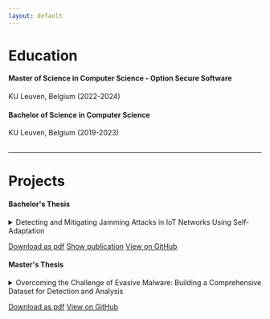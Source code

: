 ```yaml
---
layout: default
---
```


# Education

#### Master of Science in Computer Science - Option Secure Software
KU Leuven, Belgium (2022-2024)

#### Bachelor of Science in Computer Science
KU Leuven, Belgium (2019-2023) 
<br/><br/>
* * *

# Projects

#### Bachelor's Thesis
<details>
    <summary>Detecting and Mitigating Jamming Attacks in IoT Networks Using Self-Adaptation</summary>
    <blockquote>
        <p>Internet of Things (IoT) networks consist of small devices that use a wireless communication to monitor and possibly control the physical world. A common threat to such networks are jamming attacks, a particular type of denial of service attack. Current research highlights the need for the design of more effective and efficient anti-jamming techniques that can handle different types of attacks in IoT networks. In this paper, we propose DeMiJA, short for Detection and Mitigation of Jamming Attacks in IoT, a novel approach to deal with different jamming attacks in IoT networks. DeMiJA leverages architecture-based adaptation and the MAPE-K reference model (Monitor-Analyze-Plan-Execute that share Knowledge). We present the general architecture of DeMiJA and instantiate the architecture to deal with jamming attacks in the DeltaIoT exemplar. The evaluation shows that DeMiJA can handle different types of jamming attacks effectively and efficiently, with neglectable overhead.</p>
    </blockquote>
</details>

<a href="{{ site.url }}/download/bachelor_thesis.pdf" class="btn btn-download"><span class="icon"></span>Download as pdf</a>
<a href="https://ieeexplore.ieee.org/document/9935096" class="btn btn-external"><span class="icon"></span>Show publication</a>
<a href="https://github.com/maximreynvoet/deltaiot_simulator_jamming" class="btn btn-github"><span class="icon"></span>View on GitHub</a>  


#### Master's Thesis
<details>
    <summary>Overcoming the Challenge of Evasive Malware: Building a Comprehensive Dataset for Detection and Analysis</summary>
    <blockquote>
        <p>This thesis presents the development of a specialized dataset focusing on evasive malware - malicious software programs designed to circumvent traditional analysis methods through various strategies known as as evasion techniques. As cyber threats become more sophisticated, the need for a dedicated dataset to study these evasion techniques is essential for advancing the analysis of malicious software and enhancing cybersecurity. Existing public datasets often mix evasive and non-evasive malware samples, complicating efforts to isolate and study evasion techniques. This research addresses that gap by providing a curated, graph-based database exclusively containing evasive malware, categorized according to a detailed taxonomy of evasion methods. The dataset was compiled using an enhanced version of the CAPEv2 malware analysis sandbox, which was improved through a methodology developed in this work to identify currently undetected evasion techniques. When applied to CAPEv2, this approach uncovered techniques that were previously undetectable, which are now within the enhanced tool's detection capabilities. Key contributions of this thesis include the creation of an up-to-date taxonomy of evasion techniques, the development of a methodology for detecting currently undetected evasion techniques in existing analysis tools, the resulting improvements to CAPEv2's detection capabilities, and a dataset containing exclusively evasive malware samples. This dataset represents a significant contribution to the field, offering researchers a valuable resource to study evasion techniques and develop new evasion detection strategies. The graph-based structure of the database, along with the modeling of the taxonomy, enables intuitive and flexible querying across various abstraction levels, detailed analysis, and easy expansion as new techniques are identified. By offering a focused resource for studying evasive malware and a robust methodology for enhancing detection tools, this work lays the groundwork for more effective analysis methods, ultimately contributing to stronger defenses against increasingly sophisticated cyber threats.</p>
    </blockquote>
</details>

<a href="{{ site.url }}/download/bachelor_thesis.pdf" class="btn btn-download"><span class="icon"></span>Download as pdf</a>
<a href="https://github.com/maximreynvoet/building-a-comprehensive-dataset" class="btn btn-github"><span class="icon"></span>View on GitHub</a>  
